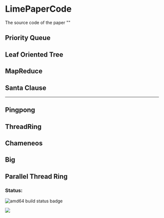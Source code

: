 # LimePaperCode
The source code of the paper "" 

## Priority Queue

## Leaf Oriented Tree

## MapReduce

## Santa Clause

-------

## Pingpong

[](pingpong/Readme.md)

## ThreadRing

[](threadring/README.md)

## Chameneos

[]()

## Big

[]()

## Parallel Thread Ring

[]()

[]()

### Status:

![amd64 build status badge](https://github.com/yao2001626/LimePaperCode/workflows/CI/badge.svg)

![](https://github.com/yao2001626/LimePaperCode/workflows/CI/badge.svg)